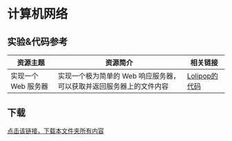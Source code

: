 # 计算机网络

## 实验&代码参考

资源主题|资源简介|相关链接
---|---|---
实现一个 Web 服务器|实现一个极为简单的 Web 响应服务器，可以获取并返回服务器上的文件内容|[Lolipop的代码](https://github.com/LolipopJ/coursework-repo/tree/master/python-TCPServer)

## 下载

[点击该链接，下载本文件夹所有内容](https://xovee.github.io/gitzip/?https://github.com/Xovee/uestc-course/tree/master/课程目录/计算机网络)
